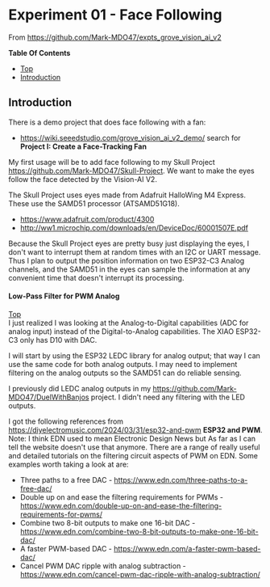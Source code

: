 # Experiment 01 - Face Following
From https://github.com/Mark-MDO47/expts_grove_vision_ai_v2

**Table Of Contents**
* [Top](#experiment-01-\--face-following "Top")
* [Introduction](#introduction "Introduction")

## Introduction
There is a demo project that does face following with a fan:
- https://wiki.seeedstudio.com/grove_vision_ai_v2_demo/ search for **Project I: Create a Face-Tracking Fan**

My first usage will be to add face following to my Skull Project https://github.com/Mark-MDO47/Skull-Project. We want to make the eyes follow the face detected by the Vision-AI V2.

The Skull Project uses eyes made from Adafruit HalloWing M4 Express. These use the SAMD51 processor (ATSAMD51G18).
- https://www.adafruit.com/product/4300
- http://ww1.microchip.com/downloads/en/DeviceDoc/60001507E.pdf

Because the Skull Project eyes are pretty busy just displaying the eyes, I don't want to interrupt them at random times with an I2C or UART message. Thus I plan to output the position information on two ESP32-C3 Analog channels, and the SAMD51 in the eyes can sample the information at any convenient time that doesn't interrupt its processing.

#### Low-Pass Filter for PWM Analog
[Top](#experiment-01-\--face-following "Top")<br>
I just realized I was looking at the Analog-to-Digital capabilities (ADC for analog input) instead of the Digital-to-Analog capabilities. The XIAO ESP32-C3 only has D10 with DAC.

I will start by using the ESP32 LEDC library for analog output; that way I can use the same code for both analog outputs. I may need to implement filtering on the analog outputs so the SAMD51 can do reliable sensing.

I previously did LEDC analog outputs in my https://github.com/Mark-MDO47/DuelWithBanjos project. I didn't need any filtering with the LED outputs.

I got the following references from https://diyelectromusic.com/2024/03/31/esp32-and-pwm **ESP32 and PWM**. Note: I think EDN used to mean Electronic Design News but As far as I can tell the website doesn't use that anymore.
There are a range of really useful and detailed tutorials on the filtering circuit aspects of PWM on EDN. Some examples worth taking a look at are:
- Three paths to a free DAC - https://www.edn.com/three-paths-to-a-free-dac/
- Double up on and ease the filtering requirements for PWMs - https://www.edn.com/double-up-on-and-ease-the-filtering-requirements-for-pwms/
- Combine two 8-bit outputs to make one 16-bit DAC - https://www.edn.com/combine-two-8-bit-outputs-to-make-one-16-bit-dac/
- A faster PWM-based DAC - https://www.edn.com/a-faster-pwm-based-dac/
- Cancel PWM DAC ripple with analog subtraction - https://www.edn.com/cancel-pwm-dac-ripple-with-analog-subtraction/
